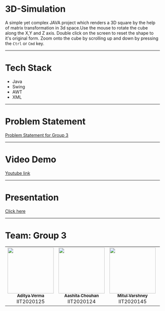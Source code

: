 # 3D-Simulation

A simple yet complex JAVA project which renders a 3D square by the help of matrix transformation in 3d space.Use the mouse to rotate the cube along the X,Y and Z axis. Double click on the screen to reset the shape to it's original form. Zoom onto the cube by scrolling up and down by pressing the `Ctrl` or `Cmd` key.

<hr>

# Tech Stack
* Java
* Swing
* AWT
* XML

<hr>

# Problem Statement
[Problem Statement for Group 3](https://github.com/homewardgamer/3D-Simulation/blob/main/OOMMiniProject3_3D%20computer%20animations.pdf)

<hr>

# Video Demo
[Youtube link](https://youtu.be/Rz1AekK73GI)

<hr>

# Presentation
[Click here](https://docs.google.com/presentation/d/19Yr7CjsVunxJDjHIW9fgGlIxNPqVLDEjLht2E5S5cSQ/edit?usp=sharing)

<hr>

# Team: Group 3

<table>
  <tr>
    <td align="center"><a href="https://github.com/homewardgamer"><img src="https://github.com/homewardgamer.png" width="150px;" alt=""/><br /><sub><b>Aditya Verma</b></sub></a><br />IIT2020125</td>
    <td align="center"><a href="https://github.com/aashitachouhan"><img src="https://github.com/aashitachouhan.png" width="150px;" alt=""/><br /><sub><b>Aashita Chouhan</b></sub></a><br />IIT2020124</td>
    <td align="center"><a href="https://github.com/Mitul16"><img src="https://github.com/Mitul16.png" width="150px;" alt=""/><br /><sub><b>Mitul Varshney</b></sub></a><br />IIT2020145</td>
    <td align="center"><a href="https://github.com/shashwat-mittal"><img src="https://github.com/shashwat-mittal.png" width="150px;" alt=""/><br /><sub><b>Shashwat Mittal</b></sub></a><br />IIT2020157</td>
  </tr>
</table>
